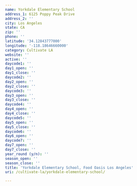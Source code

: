 ```yaml
---
name: Yorkdale Elementary School
address_1: 6125 Poppy Peak Drive
address_2: ''
city: Los Angeles
state: CA
zip: ''
phone: ''
latitude: '34.12843777000'
longitude: '-118.18646660000'
category: Cultivate LA
website: ''
active: ''
daycode1: ''
day1_open: ''
day1_close: ''
daycode2: ''
day2_open: ''
day2_close: ''
daycode3: ''
day3_open: ''
day3_close: ''
daycode4: ''
day4_open: ''
day4_close: ''
daycode5: ''
day5_open: ''
day5_close: ''
daycode6: ''
day6_open: ''
daycode7: ''
day7_open: ''
day7_close: ''
year_round (y/n): ''
season_open: ''
season_close: ''
title: 'Yorkdale Elementary School, Food Oasis Los Angeles'
uri: /cultivate-la/yorkdale-elementary-school/

---
```

